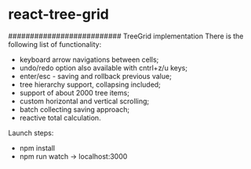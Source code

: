 # react-tree-grid
##########################
TreeGrid implementation
There is the following list of functionality:

 - keyboard arrow navigations between cells;
 - undo/redo option also available with cntrl+z/u keys;
 - enter/esc - saving and rollback previous value;
 - tree hierarchy support, collapsing included;
 - support of about 2000 tree items;
 - custom horizontal and vertical scrolling;
 - batch collecting saving approach;
 - reactive total calculation.


Launch steps:
- npm install
- npm run watch -> localhost:3000
